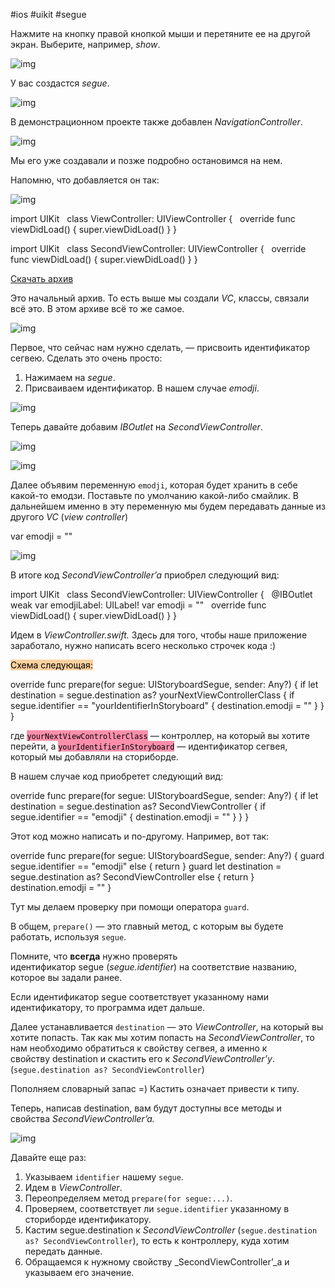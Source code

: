 #ios #uikit #segue

Нажмите на кнопку правой кнопкой мыши и перетяните ее на другой экран. Выберите, например, _show_.



![img](https://lms-cdn.skillfactory.ru/assets/courseware/v1/983088d648a2e1db8952ea049b9fd992/asset-v1:SkillFactory+iOS-2.0+2021+type@asset+block/ios_m21_u4_p1.png)

У вас создастся _seguе_.

![img](https://lms-cdn.skillfactory.ru/assets/courseware/v1/5951766a499e62be11ea989a3bb90229/asset-v1:SkillFactory+iOS-2.0+2021+type@asset+block/ios_m21_u4_p2.png)

В демонстрационном проекте также добавлен _NavigationController_. 

![img](https://lms-cdn.skillfactory.ru/assets/courseware/v1/1ed0b9fed498addd2ddcc33c2140ca6d/asset-v1:SkillFactory+iOS-2.0+2021+type@asset+block/ios_m21_u4_p3.png)

Мы его уже создавали и позже подробно остановимся на нем. 

Напомню, что добавляется он так:

![img](https://lms-cdn.skillfactory.ru/assets/courseware/v1/1d9b6f1e4d4fcfc904dda66244ce6696/asset-v1:SkillFactory+iOS-2.0+2021+type@asset+block/ios_m21_u4_p4.png)

import UIKit
 
class ViewController: UIViewController {
 
    override func viewDidLoad() {
        super.viewDidLoad()
    }
}

import UIKit
 
class SecondViewController: UIViewController {
 
     override func viewDidLoad() {
         super.viewDidLoad()
     }
}

[Скачать архив](https://lms-cdn.skillfactory.ru/assets/courseware/v1/5734d839125564f1fc2788d1901390ac/asset-v1:SkillFactory+iOS-2.0+2021+type@asset+block/21.4.1_segue.zip)

Это начальный архив. То есть выше мы создали _VC_, классы, связали всё это. В этом архиве всё то же самое.

![img](https://lms-cdn.skillfactory.ru/assets/courseware/v1/27d53eadcf589b6a5060e896672f89fd/asset-v1:SkillFactory+iOS-2.0+2021+type@asset+block/ios_m21_u4_p5.png)

Первое, что сейчас нам нужно сделать, — присвоить идентификатор сегвею. Сделать это очень просто:

1. Нажимаем на _segue_.
2. Присваиваем идентификатор. В нашем случае _emodji_.

![img](https://lms-cdn.skillfactory.ru/assets/courseware/v1/0540e0b58ae2a21f15e1965ffb6bb5b7/asset-v1:SkillFactory+iOS-2.0+2021+type@asset+block/ios_m21_u4_p6.png)

Теперь давайте добавим _IBOutlet_ на _SecondViewController_.

![img](https://lms-cdn.skillfactory.ru/assets/courseware/v1/7856d460d9a3ddc2d7c25b531e9e8969/asset-v1:SkillFactory+iOS-2.0+2021+type@asset+block/ios_m21_u4_p7.png)

![img](https://lms-cdn.skillfactory.ru/assets/courseware/v1/e9e186f532b52743f478d1bae8870ce7/asset-v1:SkillFactory+iOS-2.0+2021+type@asset+block/ios_m21_u4_p8.png)

Далее объявим переменную `emodji`, которая будет хранить в себе какой-то емодзи. Поставьте по умолчанию какой-либо смайлик. В дальнейшем именно в эту переменную мы будем передавать данные из другого _VC_ (_view controller_)

 var emodji = ""

![img](https://lms-cdn.skillfactory.ru/assets/courseware/v1/9af7b61eb7a69d9d1ddd092eee17949d/asset-v1:SkillFactory+iOS-2.0+2021+type@asset+block/ios_m21_u4_p9.png)

В итоге код _SecondViewController’a_ приобрел следующий вид: 

import UIKit
 
class SecondViewController: UIViewController {
 
    @IBOutlet weak var emodjiLabel: UILabel!
    var emodji = ""
 
    override func viewDidLoad() {
         super.viewDidLoad()
     }
}

Идем в _ViewController.swift._ Здесь для того, чтобы наше приложение заработало, нужно написать всего несколько строчек кода :)

<mark style="background: #FFB86CA6;">Схема следующая:</mark>

override func prepare(for segue: UIStoryboardSegue, sender: Any?) {
        if let destination = segue.destination as? yourNextViewControllerClass {
            if segue.identifier == "yourIdentifierInStoryboard" {
                destination.emodji = ""
            }
        }
    }

где <mark style="background: #FF5582A6;">`yourNextViewControllerClass`</mark> — контроллер, на который вы хотите перейти, а <mark style="background: #FF5582A6;">`yourIdentifierInStoryboard`</mark> — идентификатор сегвея, который мы добавляли на сториборде.

В нашем случае код приобретет следующий вид:

override func prepare(for segue: UIStoryboardSegue, sender: Any?) {
        if let destination = segue.destination as? SecondViewController {
            if segue.identifier == "emodji" {
                destination.emodji = ""
            }
        }
    }

Этот код можно написать и по-другому. Например, вот так:

override func prepare(for segue: UIStoryboardSegue, sender: Any?) {
        guard segue.identifier == "emodji" else { return }
        guard let destination = segue.destination as? SecondViewController else { return }
        destination.emodji = ""
  }

Тут мы делаем проверку при помощи оператора `guard`. 

В общем, `prepare()` — это главный метод, с которым вы будете работать, используя `segue`. 

Помните, что **всегда** нужно проверять идентификатор segue (_segue.identifier_) на соответствие названию, которое вы задали ранее. 

Если идентификатор segue соответствует указанному нами идентификатору, то программа идет дальше.

Далее устанавливается `destination` — это _ViewController_, на который вы хотите попасть. Так как мы хотим попасть на _SecondViewController_, то нам необходимо обратиться к свойству сегвея, а именно к свойству destination и скастить его к _SecondViewController’у_. (`segue.destination as? SecondViewController`)

Пополняем словарный запас =) Кастить означает привести к типу.

Теперь, написав destination, вам будут доступны все методы и свойства _SecondViewController’a._ 

![img](https://lms-cdn.skillfactory.ru/assets/courseware/v1/63b7e12f8f4dada386098f69dd17c7cf/asset-v1:SkillFactory+iOS-2.0+2021+type@asset+block/ios_m21_u4_p10.png)

Давайте еще раз:

1. Указываем `identifier` нашему `segue`.
2. Идем в _ViewController_.
3. Переопределяем метод `prepare(for segue:...)`.
4. Проверяем, соответствует ли `segue.identifier` указанному в сториборде идентификатору.
5. Кастим segue.destination к _SecondViewController_ (`segue.destination as? SecondViewController`), то есть к контроллеру, куда хотим передать данные.
6. Обращаемся к нужному свойству _SecondViewController’_a и указываем его значение.